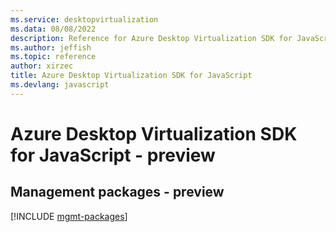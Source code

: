 ```yaml
---
ms.service: desktopvirtualization
ms.data: 08/08/2022
description: Reference for Azure Desktop Virtualization SDK for JavaScript
ms.author: jeffish
ms.topic: reference
author: xirzec
title: Azure Desktop Virtualization SDK for JavaScript
ms.devlang: javascript
---
```

# Azure Desktop Virtualization SDK for JavaScript - preview

## Management packages - preview
[!INCLUDE [mgmt-packages](desktop-virtualization-mgmt-index.md)]